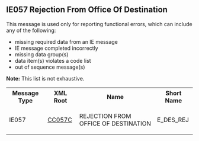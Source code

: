 ## IE057 Rejection From Office Of Destination

This message is used only for reporting functional errors, which can include any of the following:

- missing required data from an IE message
- IE message completed incorrectly
- missing data group(s)
- data item(s) violates a code list
- out of sequence message(s)

**Note:** This list is not exhaustive.

<table cellspacing="0">
<tr>
<th>
   Message Type
  </th>
<th>
   XML Root
  </th>
<th>
   Name
  </th>
<th>
   Short Name
  </th>
</tr>
<tr>
<td>
<p class="s3">
    IE057
   </p>
</td>
<td>
<a href="https://github.com/hmrc/transit-movements-validator/blob/main/conf/xsd/cc057c.xsd">
    CC057C
   </a>
</td>
<td>
<p class="s3">
    REJECTION FROM OFFICE OF DESTINATION
   </p>
</td>
<td>
   E_DES_REJ
  </td>
</tr>
</table>
